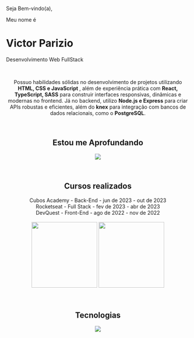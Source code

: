 <div align="left">
  <p>Seja Bem-vindo(a),</p>
  <p>Meu nome é </p>
  <h1>Victor <span>Parizio</span></h1>
  <p>Desenvolvimento Web <span>FullStack</span></p>
  <br />

  <p align="center">
    Possuo habilidades sólidas no desenvolvimento de projetos utilizando
    <strong> <span>HTML, CSS e JavaScript</span> </strong>, além de experiência
    prática com <strong><span>React, TypeScript, SASS</span></strong> para
    construir interfaces responsivas, dinâmicas e modernas no frontend. Já no
    backend, utilizo <strong><span>Node.js e Express</span></strong> para criar
    APIs robustas e eficientes, além do <strong><span>knex</span></strong> para
    integração com bancos de dados relacionais, como o
    <strong><span>PostgreSQL</span></strong
    >.
  </p>

  <div align="center">
    <div style="display: inline_block">
      <br />
      <h2 align="center">Estou me <span>Aprofundando</span></h2>
      <p align="center">
        <a href="https://skillicons.dev">
          <img src="https://skillicons.dev/icons?i=react,typescript,nextjs" />
        </a>
      </p>
    </div>
  </div>

  <div align="center">
    <div style="display: inline_block">
      <br />
      <h2 align="center">Cursos <span>realizados</span></h2>
      <div align="center">
        Cubos Academy - <span>Back-End</span> - jun de 2023 - out de 2023<br />
        Rocketseat - <span>Full Stack</span> - fev de 2023 - abr de 2023<br />
        DevQuest - <span>Front-End</span> - ago de 2022 - nov de 2022
      </div>
    </div>
  </div>
  <br />

  <div align="center">
    <img
      align="center"
      height="180em"
      src="https://github-readme-stats.vercel.app/api?username=VictorParizio&theme=holi&show_icons=true&include_all_commits=true&count_private=true"
    />
    <img
      align="center"
      height="180em"
      src="https://github-readme-stats.vercel.app/api/top-langs/?username=VictorParizio&layout=compact&langs_count=16&theme=holi"
    />
  </div>
  <br />

  <div align="center">
    <div style="display: inline_block">
      <br />
      <h2 align="center"><span>Tecnologias</span></h2>
      <p align="center">
        <a href="https://skillicons.dev">
          <img
            src="https://skillicons.dev/icons?i=postgres,express,nodejs,sass,typescript,react,javascript,css,html,vscode,git,figma&perline=3"
          />
        </a>
      </p>
    </div>
  </div>

</div>
